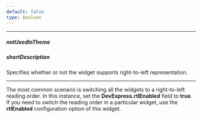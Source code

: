 ```yaml
---
default: false
type: Boolean
---
```

---
##### notUsedInTheme

##### shortDescription
Specifies whether or not the widget supports right-to-left representation.

---
The most common scenario is switching all the widgets to a right-to-left reading order. In this instance, set the **DevExpress.rtlEnabled** field to **true**. If you need to switch the reading order in a particular widget, use the **rtlEnabled** configuration option of this widget.
